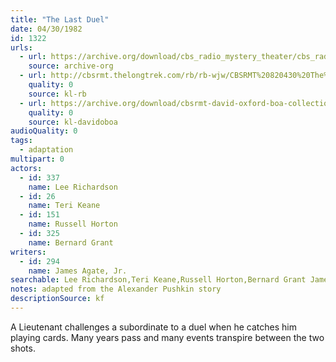 ```yaml
---
title: "The Last Duel"
date: 04/30/1982
id: 1322
urls: 
  - url: https://archive.org/download/cbs_radio_mystery_theater/cbs_radio_mystery_theater-1301-1350.zip/cbs_radio_mystery_theater-1301-1350%2Fcbsrmt_1322_the_last_duel.mp3
    source: archive-org
  - url: http://cbsrmt.thelongtrek.com/rb/rb-wjw/CBSRMT%20820430%20The%20Last%20Duel_wjw.mp3
    quality: 0
    source: kl-rb
  - url: https://archive.org/download/cbsrmt-david-oxford-boa-collection/CBSRMT-820430-1322-The-Last-Duel-(128-48)_WBBM-JE-{BoA}.mp3
    quality: 0
    source: kl-davidoboa
audioQuality: 0
tags: 
  - adaptation
multipart: 0
actors:  
  - id: 337
    name: Lee Richardson  
  - id: 26
    name: Teri Keane  
  - id: 151
    name: Russell Horton  
  - id: 325
    name: Bernard Grant
writers:  
  - id: 294
    name: James Agate, Jr.
searchable: Lee Richardson,Teri Keane,Russell Horton,Bernard Grant James Agate, Jr.
notes: adapted from the Alexander Pushkin story
descriptionSource: kf
---
```

A Lieutenant challenges a subordinate to a duel when he catches him playing cards. Many years pass and many events transpire between the two shots.